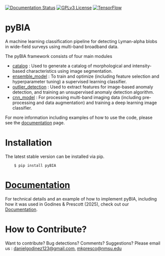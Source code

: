 [![Documentation Status](https://readthedocs.org/projects/pybia/badge/?version=latest)](https://pybia.readthedocs.io/en/latest/?badge=latest)
[![GPLv3 License](https://img.shields.io/badge/License-GPL%20v3-yellow.svg)](https://opensource.org/licenses/LGPL-3.0)
[![TensorFlow](https://img.shields.io/badge/TensorFlow-2.19-orange.svg)](https://tensorflow.org)

# pyBIA

A machine learning classification pipeline for detecting Lyman-alpha blobs in wide-field surveys using multi-band broadband data.

The pyBIA framework consists of four main modules

* [catalog](https://pybia.readthedocs.io/en/latest/autoapi/pyBIA/catalog/index.html) : Used to generate a catalog of morphological and intensity-based characteristics using image segmentation.
* [ensemble_model](https://pybia.readthedocs.io/en/latest/autoapi/pyBIA/ensemble_model/index.html) : To train and optimize (including feature selection and hyperparameter tuning) a supervised learning classifier.
* [outlier_detection](https://pybia.readthedocs.io/en/latest/autoapi/pyBIA/outlier_detection/index.html) : Used to extract features for image-based anomaly detection, and training an unsupervised anomaly detection algorithm.
* [cnn_model](https://pybia.readthedocs.io/en/latest/autoapi/pyBIA/cnn_model/index.html) : For processing multi-band imaging data (including pre-processing and data augmentation) and training a deep learning image classifier.

For more information including examples of how to use the code, please see the [documentation](https://pybia.readthedocs.io/en/latest/) page.

# Installation

The latest stable version can be installed via pip.

```
    $ pip install pyBIA
```

# [Documentation](https://pybia.readthedocs.io/en/latest/)

For technical details and an example of how to implement pyBIA, including how it was used in Godines & Prescott (2025), check out our [Documentation](https://pybia.readthedocs.io/en/latest/).


# How to Contribute?

Want to contribute? Bug detections? Comments? Suggestions? Please email us : danielgodinez123@gmail.com, mkpresco@nmsu.edu
